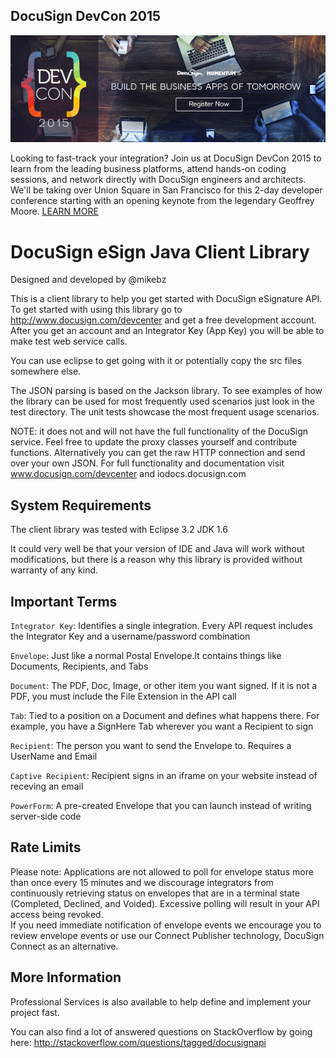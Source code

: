 DocuSign DevCon 2015
----------

![Alt text](DevCon.jpg "DocuSign DevCon 2015")

Looking to fast-track your integration?  Join us at DocuSign DevCon 2015 to learn from the leading business platforms, attend hands-on coding sessions, and network directly with DocuSign engineers and architects.  We'll be taking over Union Square in San Francisco for this 2-day developer conference starting with an opening keynote from the legendary Geoffrey Moore.  [LEARN MORE](http://momentum.docusign.com/san-francisco/dev-con/?mc=devcon-github-java)



DocuSign eSign Java Client Library
================================
Designed and developed by @mikebz

This is a client library to help you get started with DocuSign eSignature API.
To get started with using this library go to http://www.docusign.com/devcenter and get
a free development account.  After you get an account and an Integrator Key (App Key) 
you will be able to make test web service calls.

You can use eclipse to get going with it or potentially copy the src files somewhere
else.

The JSON parsing is based on the Jackson library.  To see examples of how the library
can be used for most frequently used scenarios just look in the test directory.  The unit
tests showcase the most frequent usage scenarios.
 
NOTE: it does not and will not have the full functionality of the DocuSign service.
Feel free to update the proxy classes yourself and contribute functions.
Alternatively you can get the raw HTTP connection and send over your own JSON.
For full functionality and documentation visit www.docusign.com/devcenter and iodocs.docusign.com


System Requirements
-------------------------

The client library was tested with 
Eclipse 3.2
JDK 1.6

It could very well be that your version of IDE and Java will work
without modifications, but there is a reason why this library
is provided without warranty of any kind.


Important Terms
-------------------------

`Integrator Key`: Identifies a single integration. Every API 
request includes the Integrator Key and a 
username/password combination

`Envelope`: Just like a normal Postal Envelope.It contains 
things like Documents, Recipients, and Tabs

`Document`: The PDF, Doc, Image, or other item you want 
signed. If it is not a PDF, you must include the File 
Extension in the API call

`Tab`: Tied to a position on a Document and defines what 
happens there. For example, you have a SignHere Tab 
wherever you want a Recipient to sign

`Recipient`: The person you want to send the Envelope 
to. Requires a UserName and Email

`Captive Recipient`: Recipient signs in an iframe on your 
website instead of receving an email 

`PowerForm`: A pre-created Envelope that you can launch
instead of writing server-side code

Rate Limits
-------------------------

Please note: Applications are not allowed to poll for envelope status more
than once every 15 minutes and we discourage integrators from continuously
retrieving status on envelopes that are in a terminal state (Completed, 
Declined, and Voided).  Excessive polling will result in your API access 
being revoked.  
If you need immediate notification of envelope events we encourage you to 
review envelope events or use our Connect Publisher technology, DocuSign 
Connect as an alternative.

More Information
-------------------------

Professional Services is also available to help define and implement your
project fast. 

You can also find a lot of answered questions on StackOverflow by going here:
http://stackoverflow.com/questions/tagged/docusignapi
